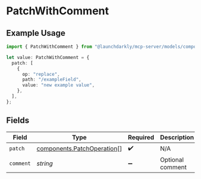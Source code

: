 # PatchWithComment

## Example Usage

```typescript
import { PatchWithComment } from "@launchdarkly/mcp-server/models/components";

let value: PatchWithComment = {
  patch: [
    {
      op: "replace",
      path: "/exampleField",
      value: "new example value",
    },
  ],
};
```

## Fields

| Field                                                                    | Type                                                                     | Required                                                                 | Description                                                              |
| ------------------------------------------------------------------------ | ------------------------------------------------------------------------ | ------------------------------------------------------------------------ | ------------------------------------------------------------------------ |
| `patch`                                                                  | [components.PatchOperation](../../models/components/patchoperation.md)[] | :heavy_check_mark:                                                       | N/A                                                                      |
| `comment`                                                                | *string*                                                                 | :heavy_minus_sign:                                                       | Optional comment                                                         |